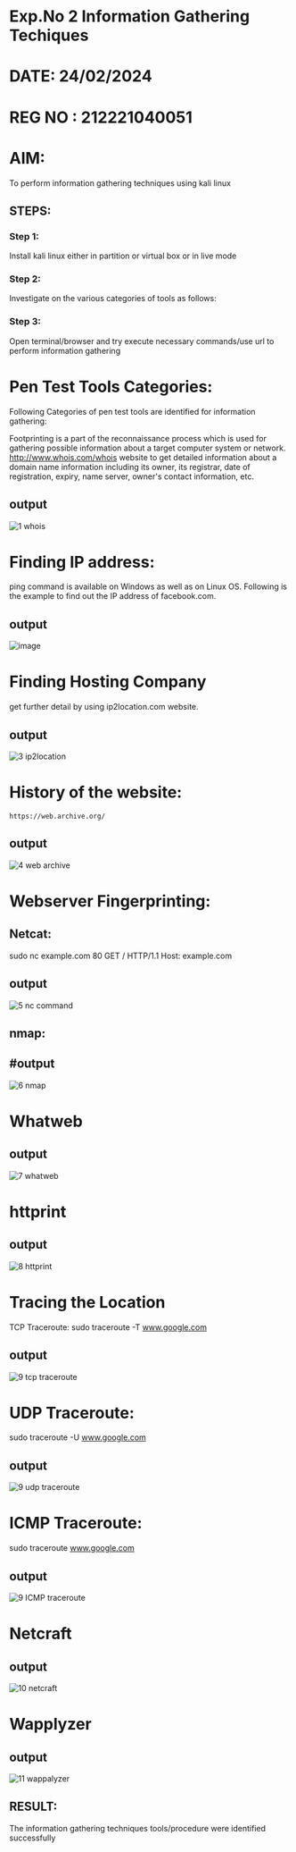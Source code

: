 # Exp.No 2 Information Gathering Techiques
# DATE: 24/02/2024
# REG NO : 212221040051
# AIM:

To perform information gathering techniques using kali linux 

## STEPS:

### Step 1:

Install kali linux either in partition or virtual box or in live mode

### Step 2:

Investigate on the various categories of tools as follows:

### Step 3:
Open terminal/browser and try execute necessary commands/use url to perform information gathering

# Pen Test Tools Categories:  

Following Categories of pen test tools are identified for information gathering:

Footprinting is a part of the reconnaissance process which is used for gathering possible information about a target computer system or network.
http://www.whois.com/whois website to get detailed information about a domain name information including its owner, its registrar, date of registration, expiry, name server, owner's contact information, etc.

## output

![1 whois](https://github.com/HariHaranLK/ETHICAL_HACKING_LAB/assets/132996089/8db34062-09e8-4d89-b0c5-9cf1eedf2962)

# Finding IP address:
ping command is available on Windows as well as on Linux OS. Following is the example to find out the IP address of facebook.com.
## output

![image](https://github.com/HariHaranLK/ETHICAL_HACKING_LAB/assets/132996089/aeb13aaf-aa46-480a-8254-9be33cec0dfd)

# Finding Hosting Company
get further detail by using ip2location.com website.
## output

![3 ip2location](https://github.com/HariHaranLK/ETHICAL_HACKING_LAB/assets/132996089/8c36cbf6-6267-4e37-aecd-6e229720add8)

# History of the website:
```
https://web.archive.org/
```
## output

![4 web archive](https://github.com/HariHaranLK/ETHICAL_HACKING_LAB/assets/132996089/bc8d5267-3942-4e0b-9dc7-785edeceefc0)

# Webserver Fingerprinting:

## Netcat:
sudo nc example.com 80
GET / HTTP/1.1
Host: example.com
## output

![5 nc command](https://github.com/HariHaranLK/ETHICAL_HACKING_LAB/assets/132996089/e80301ec-c5f4-4bb9-bd2f-0480d7ec2c4d)

## nmap:
## #output

![6 nmap](https://github.com/HariHaranLK/ETHICAL_HACKING_LAB/assets/132996089/d191d6e3-005d-438f-90aa-c97794b2e3d1)

# Whatweb
## output

![7 whatweb](https://github.com/HariHaranLK/ETHICAL_HACKING_LAB/assets/132996089/ae56c986-cbf2-4367-8d4a-f6cc49a23de4)

# httprint
## output

![8 httprint](https://github.com/HariHaranLK/ETHICAL_HACKING_LAB/assets/132996089/d8c34241-4036-469f-a7ff-ce8f6eabf26a)

# Tracing the Location
TCP Traceroute:
sudo traceroute -T www.google.com
## output

![9 tcp traceroute](https://github.com/HariHaranLK/ETHICAL_HACKING_LAB/assets/132996089/83b41159-bb32-4407-8e02-c56b7dc148bc)

# UDP Traceroute:
sudo traceroute -U www.google.com
## output

![9 udp traceroute](https://github.com/HariHaranLK/ETHICAL_HACKING_LAB/assets/132996089/99364561-8bbe-4d5a-b8d3-06f51a66f291)

# ICMP Traceroute:
sudo traceroute  www.google.com
## output

![9 ICMP traceroute](https://github.com/HariHaranLK/ETHICAL_HACKING_LAB/assets/132996089/69fcc942-e9ec-4bd3-aea1-116f5b938afa)

# Netcraft
## output

![10 netcraft](https://github.com/HariHaranLK/ETHICAL_HACKING_LAB/assets/132996089/6f2f02ad-cbfa-442b-806d-b0b136bd89a7)

# Wapplyzer
## output

![11 wappalyzer](https://github.com/HariHaranLK/ETHICAL_HACKING_LAB/assets/132996089/559bd9da-e837-41d8-90ba-a69442632681)

## RESULT:
The information gathering techniques tools/procedure were  identified successfully

